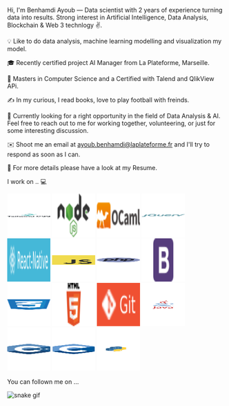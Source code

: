Hi, I'm Benhamdi Ayoub — Data scientist with 2 years of experience turning data into results. Strong interest in Artificial Intelligence, Data Analysis, Blockchain & Web 3 technlogy ✌. 

💡 Like to do data analysis, machine learning modelling and visualization my model.

🎓 Recently certified project AI Manager from La Plateforme, Marseille.

🌱 Masters in Computer Science and a Certified with Talend and QlikView APi.

✍️ In my curious, I read books, love to play football with freinds.

💬 Currently looking for a right opportunity in the field of Data Analysis & AI. Feel free to reach out to me for working together, volunteering, or just for some interesting discussion.

✉️ Shoot me an email at ayoub.benhamdi@laplateforme.fr and I'll try to respond as soon as I can.

📄 For more details please have a look at my Resume.


I work on .. 💻

<img src="https://github.com/abenhamdi/abenhamdi/blob/main/tailwind-css.svg" width="100" height="100">
<img src="https://github.com/abenhamdi/abenhamdi/blob/main/nodejs.svg" width="100" height="100">
<img src="https://github.com/abenhamdi/abenhamdi/blob/main/ocaml.svg" width="100" height="100">
<img src="https://github.com/abenhamdi/abenhamdi/blob/main/jquery.svg" width="100" height="100">
<img src="https://github.com/abenhamdi/abenhamdi/blob/main/react_native.svg" width="100" height="100">
<img src="https://github.com/abenhamdi/abenhamdi/blob/main/javascript.svg" width="100" height="100">
<img src="https://github.com/abenhamdi/abenhamdi/blob/main/php.svg" width="100" height="100">
<img src="https://github.com/abenhamdi/abenhamdi/blob/main/bootstrap.svg" width="100" height="100">
<img src="https://github.com/abenhamdi/abenhamdi/blob/main/css-3.svg" width="100" height="100">
<img src="https://github.com/abenhamdi/abenhamdi/blob/main/html5.svg" width="100" height="100">
<img src="https://github.com/abenhamdi/abenhamdi/blob/main/git.svg" width="100" height="100">
<img src="https://github.com/abenhamdi/abenhamdi/blob/main/java.svg" width="100" height="100">
<img src="https://github.com/abenhamdi/abenhamdi/blob/main/c++.svg" width="100" height="100">
<img src="https://github.com/abenhamdi/abenhamdi/blob/main/c.svg" width="100" height="100">
<img src="https://github.com/abenhamdi/abenhamdi/blob/main/python.svg" width="100" height="100">




You can follown me on ...



![snake gif](https://github.com/YOUR_USERNAME/YOUR_USERNAME/blob/output/github-contribution-grid-snake.gif)






